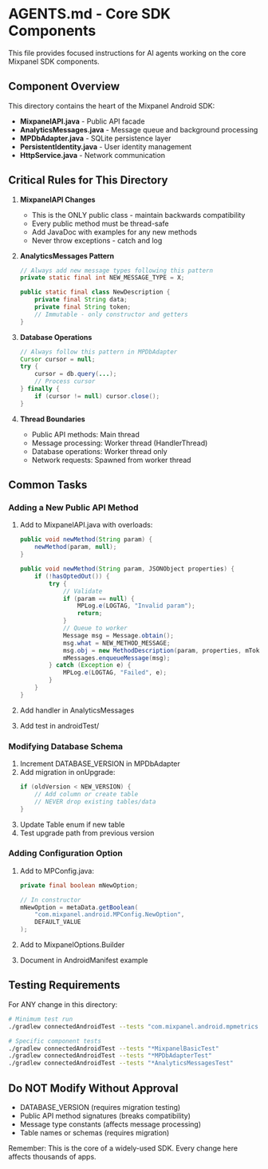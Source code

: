 # AGENTS.md - Core SDK Components

This file provides focused instructions for AI agents working on the core Mixpanel SDK components.

## Component Overview

This directory contains the heart of the Mixpanel Android SDK:
- **MixpanelAPI.java** - Public API facade
- **AnalyticsMessages.java** - Message queue and background processing
- **MPDbAdapter.java** - SQLite persistence layer
- **PersistentIdentity.java** - User identity management
- **HttpService.java** - Network communication

## Critical Rules for This Directory

1. **MixpanelAPI Changes**
   - This is the ONLY public class - maintain backwards compatibility
   - Every public method must be thread-safe
   - Add JavaDoc with examples for any new methods
   - Never throw exceptions - catch and log

2. **AnalyticsMessages Pattern**
   ```java
   // Always add new message types following this pattern
   private static final int NEW_MESSAGE_TYPE = X;
   
   public static final class NewDescription {
       private final String data;
       private final String token;
       // Immutable - only constructor and getters
   }
   ```

3. **Database Operations**
   ```java
   // Always follow this pattern in MPDbAdapter
   Cursor cursor = null;
   try {
       cursor = db.query(...);
       // Process cursor
   } finally {
       if (cursor != null) cursor.close();
   }
   ```

4. **Thread Boundaries**
   - Public API methods: Main thread
   - Message processing: Worker thread (HandlerThread)
   - Database operations: Worker thread only
   - Network requests: Spawned from worker thread

## Common Tasks

### Adding a New Public API Method

1. Add to MixpanelAPI.java with overloads:
   ```java
   public void newMethod(String param) {
       newMethod(param, null);
   }
   
   public void newMethod(String param, JSONObject properties) {
       if (!hasOptedOut()) {
           try {
               // Validate
               if (param == null) {
                   MPLog.e(LOGTAG, "Invalid param");
                   return;
               }
               // Queue to worker
               Message msg = Message.obtain();
               msg.what = NEW_METHOD_MESSAGE;
               msg.obj = new MethodDescription(param, properties, mToken);
               mMessages.enqueueMessage(msg);
           } catch (Exception e) {
               MPLog.e(LOGTAG, "Failed", e);
           }
       }
   }
   ```

2. Add handler in AnalyticsMessages
3. Add test in androidTest/

### Modifying Database Schema

1. Increment DATABASE_VERSION in MPDbAdapter
2. Add migration in onUpgrade:
   ```java
   if (oldVersion < NEW_VERSION) {
       // Add column or create table
       // NEVER drop existing tables/data
   }
   ```
3. Update Table enum if new table
4. Test upgrade path from previous version

### Adding Configuration Option

1. Add to MPConfig.java:
   ```java
   private final boolean mNewOption;
   
   // In constructor
   mNewOption = metaData.getBoolean(
       "com.mixpanel.android.MPConfig.NewOption", 
       DEFAULT_VALUE
   );
   ```

2. Add to MixpanelOptions.Builder
3. Document in AndroidManifest example

## Testing Requirements

For ANY change in this directory:

```bash
# Minimum test run
./gradlew connectedAndroidTest --tests "com.mixpanel.android.mpmetrics.*"

# Specific component tests
./gradlew connectedAndroidTest --tests "*MixpanelBasicTest"
./gradlew connectedAndroidTest --tests "*MPDbAdapterTest"
./gradlew connectedAndroidTest --tests "*AnalyticsMessagesTest"
```

## Do NOT Modify Without Approval

- DATABASE_VERSION (requires migration testing)
- Public API method signatures (breaks compatibility)
- Message type constants (affects message processing)
- Table names or schemas (requires migration)

Remember: This is the core of a widely-used SDK. Every change here affects thousands of apps.